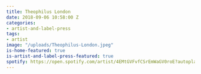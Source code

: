 ```yaml
---
title: Theophilus London
date: 2018-09-06 10:58:00 Z
categories:
- artist-and-label-press
tags:
- artist
image: "/uploads/Theophilus-London.jpeg"
is-home-featured: true
is-artist-and-label-press-featured: true
spotify: https://open.spotify.com/artist/4EMtGVFvfCSrEmWaGV0roE?autoplay=true&v=A
---
```


